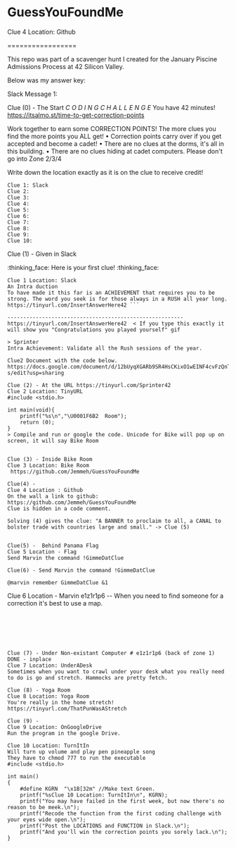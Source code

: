 # GuessYouFoundMe
Clue 4 Location: Github




=================

This repo was part of a scavenger hunt I created for the January Piscine Admissions Process at 42 Silicon Valley.

Below was my answer key:


Slack Message 1:

Clue (0) - The Start
*C O D I N G     C H A L L E N G E*
You have 42 minutes!
https://itsalmo.st/time-to-get-correction-points

Work together to earn some CORRECTION POINTS! The more clues you find the more points you ALL get!
• Correction points carry over if you get accepted and become a cadet!
• There are no clues at the dorms, it's all in this building.
• There are no clues hiding at cadet computers. Please don't go into Zone 2/3/4

Write down the location exactly as it is on the clue to receive credit!
```Locations:
Clue 1: Slack
Clue 2:
Clue 3:
Clue 4:
Clue 5:
Clue 6:
Clue 7:
Clue 8:
Clue 9:
Clue 10: 
```

















Clue (1) - Given in Slack

:thinking_face: Here is your first clue! :thinking_face:
```
Clue 1 Location: Slack
An Intra duction
To have made it this far is an ACHIEVEMENT that requires you to be strong. The word you seek is for those always in a RUSH all year long.
https://tinyurl.com/InsertAnswerHere42 ```

--------------------------------------------------------
https://tinyurl.com/InsertAnswerHere42  < If you type this exactly it will show you "Congratulations you played yourself" gif

> Sprinter
Intra Achievement: Validate all the Rush sessions of the year.

Clue2 Document with the code below.
https://docs.google.com/document/d/12bUyqXGARb9SR4HsCKixO1wEINF4cvFzQnT9nn1y2-s/edit?usp=sharing 

Clue (2) - At the URL https://tinyurl.com/Sprinter42 
Clue 2 Location: TinyURL
#include <stdio.h>

int main(void){
	printf("%s\n","\U0001F6B2  Room");
	return (0);
}
> Compile and run or google the code. Unicode for Bike will pop up on screen, it will say Bike Room


Clue (3) - Inside Bike Room
Clue 3 Location: Bike Room
 https://github.com/Jemmeh/GuessYouFoundMe

Clue(4) -
Clue 4 Location : Github
On the wall a link to github: https://github.com/Jemmeh/GuessYouFoundMe
Clue is hidden in a code comment.

Solving (4) gives the clue: "A BANNER to proclaim to all, a CANAL to bolster trade with countries large and small." -> Clue (5)


Clue(5) -  Behind Panama Flag 
Clue 5 Location - Flag
Send Marvin the command !GimmeDatClue

Clue(6) - Send Marvin the command !GimmeDatClue

@marvin remember GimmeDatClue &1
```
Clue 6 Location - Marvin
e1z1r1p6 -- When you need to find someone for a correction it's best to use a map.
```






Clue (7) - Under Non-existant Computer # e1z1r1p6 (back of zone 1)
DONE - inplace
Clue 7 Location: UnderADesk
Sometimes when you want to crawl under your desk what you really need to do is go and stretch. Hammocks are pretty fetch. 

Clue (8) - Yoga Room
Clue 8 Location: Yoga Room
You're really in the home stretch!
https://tinyurl.com/ThatPunWasAStretch 

Clue (9) - 
Clue 9 Location: OnGoogleDrive
Run the program in the google Drive.

Clue 10 Location: TurnItIn
Will turn up volume and play pen pineapple song
They have to chmod 777 to run the executable
#include <stdio.h>

int main()
{
	#define KGRN  "\x1B[32m" //Make text Green.
	printf("%sClue 10 Location: TurnItIn\n", KGRN);
	printf("You may have failed in the first week, but now there's no reason to be meek.\n");
	printf("Recode the function from the first coding challenge with your eyes wide open.\n");
	printf("Post the LOCATIONS and FUNCTION in Slack.\n");
	printf("And you'll win the correction points you sorely lack.\n");
}

